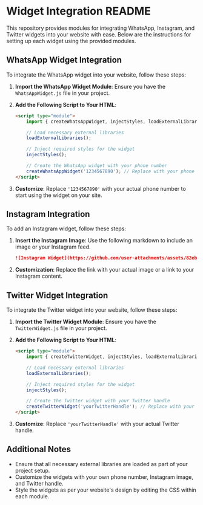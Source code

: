
# Widget Integration README

This repository provides modules for integrating WhatsApp, Instagram, and Twitter widgets into your website with ease. Below are the instructions for setting up each widget using the provided modules.

## WhatsApp Widget Integration

To integrate the WhatsApp widget into your website, follow these steps:

1. **Import the WhatsApp Widget Module**: Ensure you have the `WhatsAppWidget.js` file in your project.

2. **Add the Following Script to Your HTML**:

    ```html
    <script type="module">
        import { createWhatsAppWidget, injectStyles, loadExternalLibraries } from './WhatsAppWidget.js';

        // Load necessary external libraries
        loadExternalLibraries();

        // Inject required styles for the widget
        injectStyles();

        // Create the WhatsApp widget with your phone number
        createWhatsAppWidget('1234567890'); // Replace with your phone number
    </script>
    ```

3. **Customize**: Replace `'1234567890'` with your actual phone number to start using the widget on your site.

## Instagram Integration

To add an Instagram widget, follow these steps:

1. **Insert the Instagram Image**: Use the following markdown to include an image or your Instagram feed.

    ```markdown
    ![Instagram Widget](https://github.com/user-attachments/assets/82ebf51e-b9c2-406a-937e-523fe3143836)
    ```

2. **Customization**: Replace the link with your actual image or a link to your Instagram content.

## Twitter Widget Integration

To integrate the Twitter widget into your website, follow these steps:

1. **Import the Twitter Widget Module**: Ensure you have the `TwitterWidget.js` file in your project.

2. **Add the Following Script to Your HTML**:

    ```html
    <script type="module">
        import { createTwitterWidget, injectStyles, loadExternalLibraries } from './TwitterWidget.js';

        // Load necessary external libraries
        loadExternalLibraries();

        // Inject required styles for the widget
        injectStyles();

        // Create the Twitter widget with your Twitter handle
        createTwitterWidget('yourTwitterHandle'); // Replace with your Twitter handle
    </script>
    ```

3. **Customize**: Replace `'yourTwitterHandle'` with your actual Twitter handle.

## Additional Notes

- Ensure that all necessary external libraries are loaded as part of your project setup.
- Customize the widgets with your own phone number, Instagram image, and Twitter handle.
- Style the widgets as per your website's design by editing the CSS within each module.
